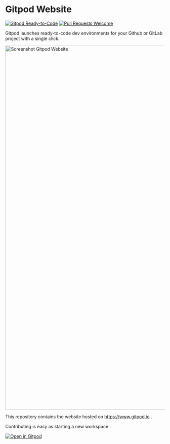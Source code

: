 # Gitpod Website

[![Gitpod Ready-to-Code](https://img.shields.io/badge/Gitpod-ready--to--code-blue?logo=gitpod)](https://gitpod.io/#https://github.com/gitpod-io/website)
[![Pull Requests Welcome](https://img.shields.io/badge/PRs-welcome-brightgreen.svg)](http://makeapullrequest.com)

Gitpod launches ready-to-code dev environments for your Github or GitLab project with a single click.

<img width="1150" alt="Screenshot Gitpod Website" src="https://user-images.githubusercontent.com/372735/70432742-3bd25e80-1a80-11ea-9219-954181fe78b5.png">

This repository contains the website hosted on https://www.gitpod.io .

Contributing is easy as starting a new workspace :

[![Open in Gitpod](https://gitpod.io/button/open-in-gitpod.svg)](https://gitpod.io/#https://github.com/gitpod-io/website)
